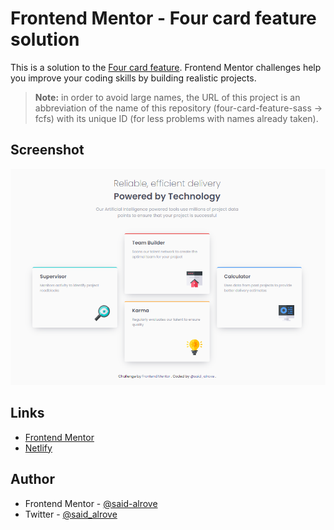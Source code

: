 # Frontend Mentor - Four card feature solution

This is a solution to the [Four card feature](https://www.frontendmentor.io/challenges/four-card-feature-section-weK1eFYK/hub/fourcard-feature-with-a-cool-animation-sasssmacss-xYLyDShvs). Frontend Mentor challenges help you improve your coding skills by building realistic projects. 

> **Note:** in order to avoid large names, the URL of this project is an abbreviation of the name of this repository (four-card-feature-sass -> fcfs) with its unique ID (for less problems with names already taken).

## Screenshot

![](design/screenshot.png)

## Links

- [Frontend Mentor](https://www.frontendmentor.io/solutions/fourcard-feature-with-a-cool-animation-sasssmacss-xYLyDShvs)
- [Netlify](https://fcfs-1feb8d.netlify.app/)

## Author

- Frontend Mentor - [@said-alrove](https://www.frontendmentor.io/profile/said-alrove)
- Twitter - [@said_alrove](https://twitter.com/said_alrove)
